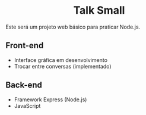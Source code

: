 <h1 align="center">Talk Small</h1>

Este será um projeto web básico para praticar Node.js.

## Front-end
- Interface gráfica em desenvolvimento
- Trocar entre conversas (implementado)

## Back-end
- Framework Express (Node.js)
- JavaScript

